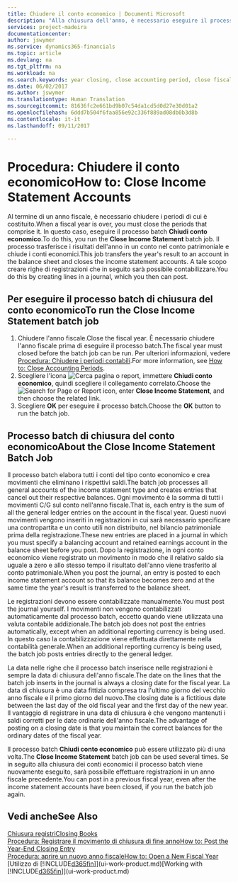 ```yaml
---
title: Chiudere il conto economico | Documenti Microsoft
description: "Alla chiusura dell'anno, è necessario eseguire il processo batch Chiudi conto economico per chiudere i periodi contabili che costituiscono l'anno fiscale."
services: project-madeira
documentationcenter: 
author: jswymer
ms.service: dynamics365-financials
ms.topic: article
ms.devlang: na
ms.tgt_pltfrm: na
ms.workload: na
ms.search.keywords: year closing, close accounting period, close fiscal year, bank account detailed trial balance
ms.date: 06/02/2017
ms.author: jswymer
ms.translationtype: Human Translation
ms.sourcegitcommit: 81636fc2e661bd9b07c54da1cd5d0d27e30d01a2
ms.openlocfilehash: 6ddd7b504f6faa856e92c336f889ad08db0b3d8b
ms.contentlocale: it-it
ms.lasthandoff: 09/11/2017

---
```

# <a name="how-to-close-income-statement-accounts"></a><span data-ttu-id="d178a-103">Procedura: Chiudere il conto economico</span><span class="sxs-lookup"><span data-stu-id="d178a-103">How to: Close Income Statement Accounts</span></span>
<span data-ttu-id="d178a-104">Al termine di un anno fiscale, è necessario chiudere i periodi di cui è costituito.</span><span class="sxs-lookup"><span data-stu-id="d178a-104">When a fiscal year is over, you must close the periods that comprise it.</span></span> <span data-ttu-id="d178a-105">In questo caso, eseguire il processo batch **Chiudi conto economico**.</span><span class="sxs-lookup"><span data-stu-id="d178a-105">To do this, you run the **Close Income Statement** batch job.</span></span> <span data-ttu-id="d178a-106">Il processo trasferisce i risultati dell'anno in un conto nel conto patrimoniale e chiude i conti economici.</span><span class="sxs-lookup"><span data-stu-id="d178a-106">This job transfers the year's result to an account in the balance sheet and closes the income statement accounts.</span></span> <span data-ttu-id="d178a-107">A tale scopo creare righe di registrazioni che in seguito sarà possibile contabilizzare.</span><span class="sxs-lookup"><span data-stu-id="d178a-107">You do this by creating lines in a journal, which you then can post.</span></span>

## <a name="to-run-the-close-income-statement-batch-job"></a><span data-ttu-id="d178a-108">Per eseguire il processo batch di chiusura del conto economico</span><span class="sxs-lookup"><span data-stu-id="d178a-108">To run the Close Income Statement batch job</span></span>
1. <span data-ttu-id="d178a-109">Chiudere l'anno fiscale.</span><span class="sxs-lookup"><span data-stu-id="d178a-109">Close the fiscal year.</span></span> <span data-ttu-id="d178a-110">È necessario chiudere l'anno fiscale prima di eseguire il processo batch.</span><span class="sxs-lookup"><span data-stu-id="d178a-110">The fiscal year must closed before the batch job can be run.</span></span> <span data-ttu-id="d178a-111">Per ulteriori informazioni, vedere [Procedura: Chiudere i periodi contabili](year-close-account-periods.md).</span><span class="sxs-lookup"><span data-stu-id="d178a-111">For more information, see [How to: Close Accounting Periods](year-close-account-periods.md).</span></span>
2. <span data-ttu-id="d178a-112">Scegliere l'icona ![Cerca pagina o report](media/ui-search/search_small.png "icona Cerca pagina o report"), immettere **Chiudi conto economico**, quindi scegliere il collegamento correlato.</span><span class="sxs-lookup"><span data-stu-id="d178a-112">Choose the ![Search for Page or Report](media/ui-search/search_small.png "Search for Page or Report icon") icon, enter **Close Income Statement**, and then choose the related link.</span></span>
3. <span data-ttu-id="d178a-113">Scegliere **OK** per eseguire il processo batch.</span><span class="sxs-lookup"><span data-stu-id="d178a-113">Choose the **OK** button to run the batch job.</span></span>

## <a name="about-the-close-income-statement-batch-job"></a><span data-ttu-id="d178a-114">Processo batch di chiusura del conto economico</span><span class="sxs-lookup"><span data-stu-id="d178a-114">About the Close Income Statement Batch Job</span></span>
<span data-ttu-id="d178a-115">Il processo batch elabora tutti i conti del tipo conto economico e crea movimenti che eliminano i rispettivi saldi.</span><span class="sxs-lookup"><span data-stu-id="d178a-115">The batch job processes all general accounts of the income statement type and creates entries that cancel out their respective balances.</span></span> <span data-ttu-id="d178a-116">Ogni movimento è la somma di tutti i movimenti C/G sul conto nell'anno fiscale.</span><span class="sxs-lookup"><span data-stu-id="d178a-116">That is, each entry is the sum of all the general ledger entries on the account in the fiscal year.</span></span> <span data-ttu-id="d178a-117">Questi nuovi movimenti vengono inseriti in registrazioni in cui sarà necessario specificare una contropartita e un conto utili non distribuito, nel bilancio patrimoniale prima della registrazione.</span><span class="sxs-lookup"><span data-stu-id="d178a-117">These new entries are placed in a journal in which you must specify a balancing account and retained earnings account in the balance sheet before you post.</span></span> <span data-ttu-id="d178a-118">Dopo la registrazione, in ogni conto economico viene registrato un movimento in modo che il relativo saldo sia uguale a zero e allo stesso tempo il risultato dell'anno viene trasferito al conto patrimoniale.</span><span class="sxs-lookup"><span data-stu-id="d178a-118">When you post the journal, an entry is posted to each income statement account so that its balance becomes zero and at the same time the year's result is transferred to the balance sheet.</span></span>

<span data-ttu-id="d178a-119">Le registrazioni devono essere contabilizzate manualmente.</span><span class="sxs-lookup"><span data-stu-id="d178a-119">You must post the journal yourself.</span></span> <span data-ttu-id="d178a-120">I movimenti non vengono contabilizzati automaticamente dal processo batch, eccetto quando viene utilizzata una valuta contabile addizionale.</span><span class="sxs-lookup"><span data-stu-id="d178a-120">The batch job does not post the entries automatically, except when an additional reporting currency is being used.</span></span> <span data-ttu-id="d178a-121">In questo caso la contabilizzazione viene effettuata direttamente nella contabilità generale.</span><span class="sxs-lookup"><span data-stu-id="d178a-121">When an additional reporting currency is being used, the batch job posts entries directly to the general ledger.</span></span>

<span data-ttu-id="d178a-122">La data nelle righe che il processo batch inserisce nelle registrazioni è sempre la data di chiusura dell'anno fiscale.</span><span class="sxs-lookup"><span data-stu-id="d178a-122">The date on the lines that the batch job inserts in the journal is always a closing date for the fiscal year.</span></span> <span data-ttu-id="d178a-123">La data di chiusura è una data fittizia compresa tra l'ultimo giorno del vecchio anno fiscale e il primo giorno del nuovo.</span><span class="sxs-lookup"><span data-stu-id="d178a-123">The closing date is a fictitious date between the last day of the old fiscal year and the first day of the new year.</span></span> <span data-ttu-id="d178a-124">Il vantaggio di registrare in una data di chiusura è che vengono mantenuti i saldi corretti per le date ordinarie dell'anno fiscale.</span><span class="sxs-lookup"><span data-stu-id="d178a-124">The advantage of posting on a closing date is that you maintain the correct balances for the ordinary dates of the fiscal year.</span></span>

<span data-ttu-id="d178a-125">Il processo batch **Chiudi conto economico** può essere utilizzato più di una volta.</span><span class="sxs-lookup"><span data-stu-id="d178a-125">The **Close Income Statement** batch job can be used several times.</span></span> <span data-ttu-id="d178a-126">Se in seguito alla chiusura dei conti economici il processo batch viene nuovamente eseguito, sarà possibile effettuare registrazioni in un anno fiscale precedente.</span><span class="sxs-lookup"><span data-stu-id="d178a-126">You can post in a previous fiscal year, even after the income statement accounts have been closed, if you run the batch job again.</span></span>

## <a name="see-also"></a><span data-ttu-id="d178a-127">Vedi anche</span><span class="sxs-lookup"><span data-stu-id="d178a-127">See Also</span></span>
[<span data-ttu-id="d178a-128">Chiusura registri</span><span class="sxs-lookup"><span data-stu-id="d178a-128">Closing Books</span></span>](year-close-books.md)  
[<span data-ttu-id="d178a-129">Procedura: Registrare il movimento di chiusura di fine anno</span><span class="sxs-lookup"><span data-stu-id="d178a-129">How to: Post the Year-End Closing Entry</span></span>](year-how-post-year-end-close-entry.md)  
[<span data-ttu-id="d178a-130">Procedura: aprire un nuovo anno fiscale</span><span class="sxs-lookup"><span data-stu-id="d178a-130">How to: Open a New Fiscal Year</span></span>](finance-how-open-new-fiscal-year.md)  
<span data-ttu-id="d178a-131">[Utilizzo di [!INCLUDE[d365fin](includes/d365fin_md.md)]](ui-work-product.md)</span><span class="sxs-lookup"><span data-stu-id="d178a-131">[Working with [!INCLUDE[d365fin](includes/d365fin_md.md)]](ui-work-product.md)</span></span>

